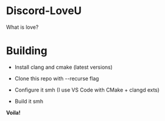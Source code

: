 # Discord-LoveU

What is love?


# Building

- Install clang and cmake (latest versions)

- Clone this repo with --recurse flag

- Configure it smh (I use VS Code with CMake + clangd exts)

- Build it smh


**Voila!**